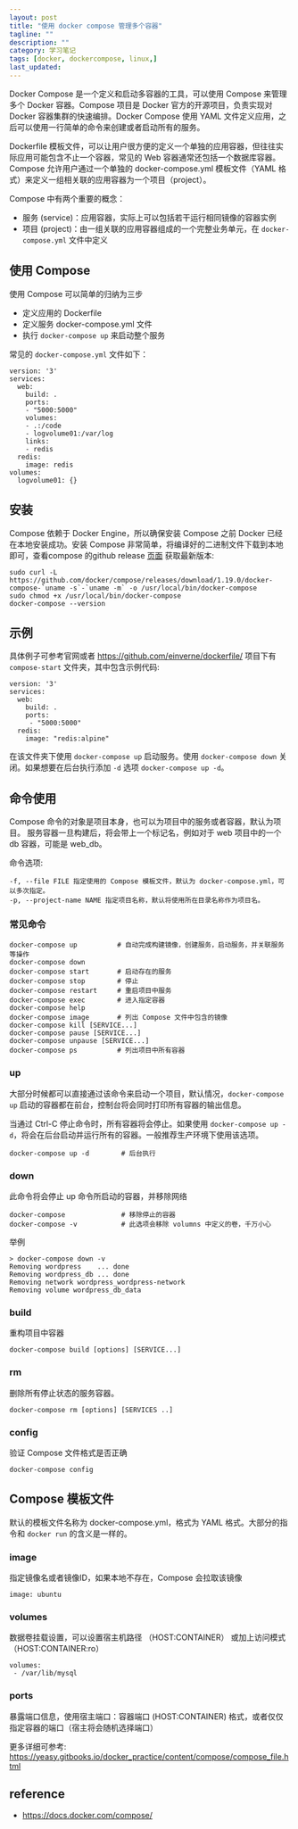 ```yaml
---
layout: post
title: "使用 docker compose 管理多个容器"
tagline: ""
description: ""
category: 学习笔记
tags: [docker, dockercompose, linux,]
last_updated: 
---
```


Docker Compose 是一个定义和启动多容器的工具，可以使用 Compose 来管理多个 Docker 容器。Compose 项目是 Docker 官方的开源项目，负责实现对 Docker 容器集群的快速编排。Docker Compose 使用 YAML 文件定义应用，之后可以使用一行简单的命令来创建或者启动所有的服务。

Dockerfile 模板文件，可以让用户很方便的定义一个单独的应用容器，但往往实际应用可能包含不止一个容器，常见的 Web 容器通常还包括一个数据库容器。Compose 允许用户通过一个单独的 docker-compose.yml 模板文件（YAML 格式）来定义一组相关联的应用容器为一个项目（project）。

Compose 中有两个重要的概念：

- 服务 (service)：应用容器，实际上可以包括若干运行相同镜像的容器实例
- 项目 (project)：由一组关联的应用容器组成的一个完整业务单元，在 `docker-compose.yml` 文件中定义

## 使用 Compose
使用 Compose 可以简单的归纳为三步

- 定义应用的 Dockerfile
- 定义服务 docker-compose.yml 文件
- 执行 `docker-compose up` 来启动整个服务

常见的 `docker-compose.yml` 文件如下：

```
version: '3'
services:
  web:
    build: .
    ports:
    - "5000:5000"
    volumes:
    - .:/code
    - logvolume01:/var/log
    links:
    - redis
  redis:
    image: redis
volumes:
  logvolume01: {}
```

## 安装
Compose 依赖于 Docker Engine，所以确保安装 Compose 之前 Docker 已经在本地安装成功。安装 Compose 非常简单，将编译好的二进制文件下载到本地即可，查看compose 的github release [页面](https://github.com/docker/compose/releases) 获取最新版本:

    sudo curl -L https://github.com/docker/compose/releases/download/1.19.0/docker-compose-`uname -s`-`uname -m` -o /usr/local/bin/docker-compose
    sudo chmod +x /usr/local/bin/docker-compose
    docker-compose --version

## 示例
具体例子可参考官网或者 <https://github.com/einverne/dockerfile/> 项目下有 `compose-start` 文件夹，其中包含示例代码:

    version: '3'
    services:
      web:
        build: .
        ports:
         - "5000:5000"
      redis:
        image: "redis:alpine"

在该文件夹下使用 `docker-compose up` 启动服务。使用 `docker-compose down` 关闭。如果想要在后台执行添加 `-d` 选项 `docker-compose up -d`。

## 命令使用
Compose 命令的对象是项目本身，也可以为项目中的服务或者容器，默认为项目。
服务容器一旦构建后，将会带上一个标记名，例如对于 web 项目中的一个 db 容器，可能是 web_db。


命令选项:

    -f, --file FILE 指定使用的 Compose 模板文件，默认为 docker-compose.yml，可以多次指定。
    -p, --project-name NAME 指定项目名称，默认将使用所在目录名称作为项目名。

### 常见命令

    docker-compose up          # 自动完成构建镜像，创建服务，启动服务，并关联服务等操作
    docker-compose down
    docker-compose start       # 启动存在的服务
    docker-compose stop        # 停止
    docker-compose restart     # 重启项目中服务
    docker-compose exec        # 进入指定容器
    docker-compose help
    docker-compose image       # 列出 Compose 文件中包含的镜像
    docker-compose kill [SERVICE...]
    docker-compose pause [SERVICE...]
    docker-compose unpause [SERVICE...]
    docker-compose ps          # 列出项目中所有容器

### up
大部分时候都可以直接通过该命令来启动一个项目，默认情况，`docker-compose up` 启动的容器都在前台，控制台将会同时打印所有容器的输出信息。

当通过 Ctrl-C 停止命令时，所有容器将会停止。如果使用 `docker-compose up -d`，将会在后台启动并运行所有的容器。一般推荐生产环境下使用该选项。

    docker-compose up -d        # 后台执行

### down
此命令将会停止 up 命令所启动的容器，并移除网络

    docker-compose              # 移除停止的容器
    docker-compose -v           # 此选项会移除 volumns 中定义的卷，千万小心

举例

    > docker-compose down -v
    Removing wordpress    ... done
    Removing wordpress_db ... done
    Removing network wordpress_wordpress-network
    Removing volume wordpress_db_data


### build 
重构项目中容器

    docker-compose build [options] [SERVICE...]

### rm
删除所有停止状态的服务容器。

    docker-compose rm [options] [SERVICES ..]

### config
验证 Compose 文件格式是否正确

    docker-compose config


## Compose 模板文件

默认的模板文件名称为 docker-compose.yml，格式为 YAML 格式。大部分的指令和 `docker run` 的含义是一样的。

### image
指定镜像名或者镜像ID，如果本地不存在，Compose 会拉取该镜像

    image: ubuntu

### volumes
数据卷挂载设置，可以设置宿主机路径 （HOST:CONTAINER） 或加上访问模式 （HOST:CONTAINER:ro）

    volumes:
     - /var/lib/mysql

### ports
暴露端口信息，使用宿主端口：容器端口 (HOST:CONTAINER) 格式，或者仅仅指定容器的端口（宿主将会随机选择端口）

更多详细可参考: <https://yeasy.gitbooks.io/docker_practice/content/compose/compose_file.html>

## reference

- <https://docs.docker.com/compose/>
